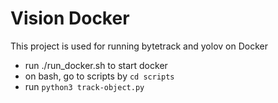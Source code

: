 # Vision Docker
This project is used for running bytetrack and yolov on Docker 

- run ./run_docker.sh to start docker
- on bash, go to scripts by `cd scripts`
- run `python3 track-object.py` 